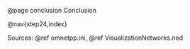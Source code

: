 @page conclusion Conclusion

@nav{step24,index}

Sources: @ref omnetpp.ini, @ref VisualizationNetworks.ned
